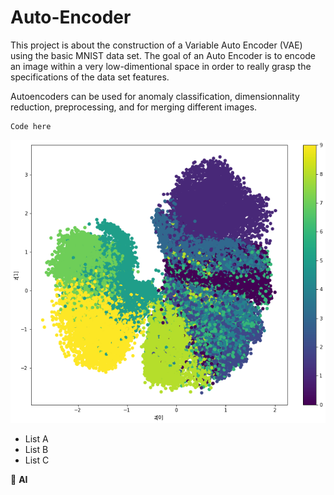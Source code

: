 # Auto-Encoder
This project is about the construction of a Variable Auto Encoder (VAE) using the basic MNIST data set. 
The goal of an Auto Encoder is to encode an image within a very low-dimentional space in order to really grasp the specifications of the data set features.

Autoencoders can be used for anomaly classification, dimensionnality reduction, preprocessing, and for merging different images. 

```
Code here
```

![Turn](Ressources/plot.png)


- List A
- List B
- List C


:red_car: **AI**
